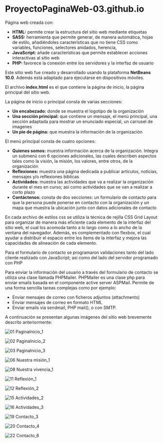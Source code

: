 # ProyectoPaginaWeb-03.github.io

Página web creada con:
- **HTML:** permite crear la estructura del sitio web mediante etiquetas
- **SASS:** herramienta que permite generar, de manera automática, hojas de estilo, añadiéndoles características que no tiene CSS como variables, funciones, selectores anidados, herencia,
- **JavaScript:** añade características que permite establecer acciones interactivas al sitio web
- **PHP:** favorece la conexión entre los servidores y la interfaz de usuario

Este sitio web fue creado y desarrollado usando la plataforma **NetBeans 10.0**. Además está adaptado para ejecutarse en dispositivos móviles.

El archivo **index.html** es el que contiene la página de inicio, la página principal del sitio web.

La página de inicio o principal consta de varias secciones: 
- **Un encabezado:** donde se muestra el logotipo de la organización
- **Una sección principal:** que contiene un mensaje, el menú principal, una sección adaptada para mostrar un enunciado especial, un carrusel de imagenes 
- **Un pie de página:** que muestra la información de la organización

El menú principal consta de cuatro opciones: 
- **Quienes somos:** muestra información acerca de la organización. Integra un submenú con 6 opciones adicionales, las cuales describen aspectos tales como la visión, la misión, los valores, entre otros, de la organización
- **Reflexiones:** muestra una página dedicada a publicar artículos, noticias, mensajes y/o reflexiones bíblicas
- **Actividades:** muestra las actividades que va a realizar la organización durante el mes en curso; así como actividades que se van a realizar a corto plazo 
- **Contáctenos:** consta de dos secciones: un formulario de contacto para que la persona puede ponerse en contacto con la organización y un mapa que muestra la ubicación junto con datos adicionales de contacto

En cada archivo de estilos css se utiliza la técnica de rejilla CSS Grid Layout para organizar de manera más eficiente cada elemento de la interfaz del sitio web, el cual los acomoda tanto a lo largo como a lo ancho de la ventana del navegador. Además, es complementado con flexbox, el cual ayudar a distribuir el espacio entre los ítems de la interfaz y mejora las capacidades de alineación de cada elemento.

Para el formulario de contacto se programaron validaciones tanto del lado cliente realizado con JavaScript; así como del lado del servidor programado con PHP

Para enviar la información del usuario a través del formulario de contacto se utiliza una clase llamada PHPMailer. PHPMailer es una clase php para enviar emails basada en el componente active server ASPMail. Permite de una forma sencilla tareas complejas como por ejemplo:
- Enviar mensajes de correo con ficheros adjuntos (attachments) 
- Enviar mensajes de correo en formato HTML 
- Enviar emails via sendmail, PHP mail(), o con SMTP.

A continuación se presentan algunas imágenes del sitio web brevemente descrito anteriormente:

![01  PaginaInicio_1](https://user-images.githubusercontent.com/98922137/165000706-ec9f8aa7-74f5-42fe-b97d-8102b504029d.png)

![02  PaginaInicio_2](https://user-images.githubusercontent.com/98922137/165000707-d34fc1f4-5d31-46b0-81c8-5726de1e3a49.png)

![03  PaginaInicio_3](https://user-images.githubusercontent.com/98922137/165000708-0822a6f9-f420-47b6-abcf-9b9d0099e6a2.png)

![06  Nuestra misión_1](https://user-images.githubusercontent.com/98922137/165000732-f6fe0235-a8ad-4ea2-94ab-c57a827120ac.jpg)

![08  Nuestra vivencia_1](https://user-images.githubusercontent.com/98922137/165000734-28c89e9a-eb38-403c-aade-7eaa212b4387.jpg)

![11  Reflexión_1](https://user-images.githubusercontent.com/98922137/165000764-9786ebc3-b5ed-4dc5-b7a2-96e9aaf86a29.jpg)

![12  Reflexión_2](https://user-images.githubusercontent.com/98922137/165000765-0d8e5800-49f1-4803-a562-7cf3e068b167.jpg)

![15  Actividades_2](https://user-images.githubusercontent.com/98922137/165000766-d1a11dc2-5706-417d-baca-0380d30e286b.jpg)

![16  Actividades_3](https://user-images.githubusercontent.com/98922137/165000767-da24cb59-01c0-467f-a776-34d73b82fdb6.jpg)

![19  Contacto_3](https://user-images.githubusercontent.com/98922137/165000768-b9b3c0da-72cf-4271-a4f2-1a2e8d7afdda.jpg)

![20  Contacto_4](https://user-images.githubusercontent.com/98922137/165000769-0e48ac09-d028-4afc-b4db-84fec441600f.jpg)

![22  Contacto_6](https://user-images.githubusercontent.com/98922137/165000770-2a9e9235-0297-42d0-9692-8db2fe448e6a.png)
